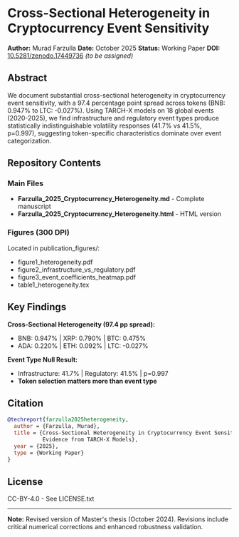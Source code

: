 # Cross-Sectional Heterogeneity in Cryptocurrency Event Sensitivity

**Author:** Murad Farzulla
**Date:** October 2025
**Status:** Working Paper
**DOI:** [10.5281/zenodo.17449736](https://doi.org/10.5281/zenodo.17449736) *(to be assigned)*

## Abstract

We document substantial cross-sectional heterogeneity in cryptocurrency event sensitivity, with a 97.4 percentage point spread across tokens (BNB: 0.947% to LTC: -0.027%). Using TARCH-X models on 18 global events (2020-2025), we find infrastructure and regulatory event types produce statistically indistinguishable volatility responses (41.7% vs 41.5%, p=0.997), suggesting token-specific characteristics dominate over event categorization.

## Repository Contents

### Main Files
- **Farzulla_2025_Cryptocurrency_Heterogeneity.md** - Complete manuscript
- **Farzulla_2025_Cryptocurrency_Heterogeneity.html** - HTML version

### Figures (300 DPI)
Located in publication_figures/:
- figure1_heterogeneity.pdf
- figure2_infrastructure_vs_regulatory.pdf  
- figure3_event_coefficients_heatmap.pdf
- table1_heterogeneity.tex

## Key Findings

**Cross-Sectional Heterogeneity (97.4 pp spread):**
- BNB: 0.947% | XRP: 0.790% | BTC: 0.475%
- ADA: 0.220% | ETH: 0.092% | LTC: -0.027%

**Event Type Null Result:**
- Infrastructure: 41.7% | Regulatory: 41.5% | p=0.997
- **Token selection matters more than event type**

## Citation

```bibtex
@techreport{farzulla2025heterogeneity,
  author = {Farzulla, Murad},
  title = {Cross-Sectional Heterogeneity in Cryptocurrency Event Sensitivity:
           Evidence from TARCH-X Models},
  year = {2025},
  type = {Working Paper}
}
```

## License

CC-BY-4.0 - See LICENSE.txt

---

**Note:** Revised version of Master's thesis (October 2024). Revisions include critical numerical corrections and enhanced robustness validation.
